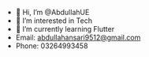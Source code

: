 - 👋 Hi, I’m @AbdullahUE
- 👀 I’m interested in Tech
- 🌱 I’m currently learning Flutter
- Email: abdullahansari9512@gmail.com
- Phone: 03264993458

<!---
AbdullahUE/AbdullahUE is a ✨ special ✨ repository because its `README.md` (this file) appears on your GitHub profile.
You can click the Preview link to take a look at your changes.
--->
